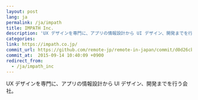 ```yaml
---
layout: post
lang: ja
permalink: /ja/impath
title: IMPATH Inc.
description: 'UX デザインを専門に、アプリの情報設計から UI デザイン、開発までを行う会社。'
categories: 
link: https://impath.co.jp/
commit_url: https://github.com/remote-jp/remote-in-japan/commit/d0d26cbab9ee9172f935f1dbba1c1389af621f39
commit_at:  2015-09-14 10:40:09 +0900
redirect_from:
  - /ja/impath_inc
---
```


<p>UX デザインを専門に、アプリの情報設計から UI デザイン、開発までを行う会社。</p>
